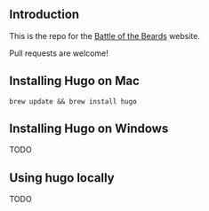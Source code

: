 ## Introduction
This is the repo for the [Battle of the Beards](http://battleofthebeards.info) website.

Pull requests are welcome!

## Installing Hugo on Mac

```shell
brew update && brew install hugo
```

## Installing Hugo on Windows
TODO

## Using hugo locally
TODO
